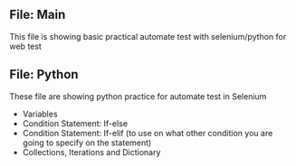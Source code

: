 ## File: Main
This file is showing basic practical automate test with selenium/python for web test

## File: Python
These file are showing python practice for automate test in Selenium
- Variables
- Condition Statement: If-else
- Condition Statement: If-elif (to use on what other condition you are going to specify on the statement)
- Collections, Iterations and Dictionary
